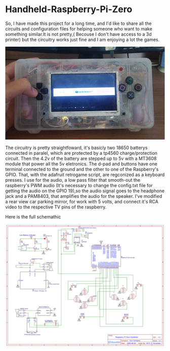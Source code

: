 # Handheld-Raspberry-Pi-Zero

So, I have made this project for a long time, and I'd like to share all the circuits and configuration files for helping someone who want to make something similar.It is not pretty,( Becouse I don't have access to a 3d printer) but the circuitry works just fine and I am enjoying a lot the games.

![alt text](https://github.com/GilDaniel/Handheld-Raspberry-Pi-Zero/blob/main/pics/main.jpeg)

The circuitry is pretty straightfoward, it's basicly two 18650 batterys connected in paralel, which are protected by a tp4560 charge/protection circuit. Then the 4.2v of the battery are stepped up to 5v with a MT3608 module that power all the 5v eletronics.
The d-pad and buttons have one terminal connected to the ground and the other to one of the Raspberry's GPIO. That, with the adafruit retrogame script, are regconized as a keyboard presses.
I use for the audio, a low pass filter that smooth-out the raspberry's PWM audio (It's necessary to change the config.txt file for getting the audio on the GPIO 19),so the audio signal goes to the headphone jack and a PAM8403, that amplifies the audio for the speaker.
I've modified a rear view car parking mirror, for work with 5 volts, and connect it's RCA video to the respective TV pins of the raspberry.

Here is the full schemathic

![alt text](https://github.com/GilDaniel/Handheld-Raspberry-Pi-Zero/blob/main/pics/Schematic_Rasp_portable_2021-04-30-1.jpg)
